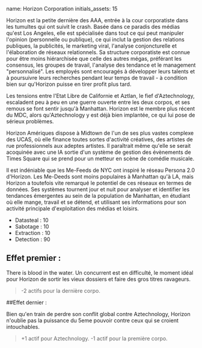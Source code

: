 name: Horizon Corporation
initials_assets: 15

Horizon est la petite dernière des AAA, entrée à la cour corporatiste dans les tumultes qui ont suivit le crash. Basée dans ce paradis des médias qu'est Los Angeles, elle est spécialisée dans tout ce qui peut manipuler l'opinion (personnelle ou publique), ce qui inclut la gestion des relations publiques, la publicités, le marketing viral, l'analyse conjoncturelle et l'élaboration de réseaux relationnels. Sa structure corporatiste est connue pour être moins hiérarchisée que celle des autres mégas, préférant les consensus, les groupes de travail, l'analyse des tendance et le management "personnalisé". Les employés sont encouragés à développer leurs talents et à poursuivre leurs recherches pendant leur temps de travail - à condition  bien sur qu'Horizon puisse en tirer profit plus tard.

Les tensions entre l'Etat Libre de Californie et Aztlan, le fief d'Aztechnology, escaladent peu à peu en une guerre ouverte entre les deux corpos, et ses remous se font sentir jusqu'à Manhattan. Horizon est le membre plus récent du MDC, alors qu'Aztechnology y est déjà bien implantée, ce qui lui pose de sérieux problèmes.

Horizon Amériques dispose à Midtown de l'un de ses plus vastes complexe des UCAS, où elle finance toutes sortes d'activité créatives, des artistes de rue professionnels aux adeptes artistes. Il paraîtrait même qu'elle se serait acoquinée avec une IA sortie d'un système de gestion des évènements de Times Square qui se prend pour un metteur en scène de comédie musicale.

Il est indéniable que les Me-Feeds de NYC ont inspiré le réseau Persona 2.0 d'Horizon. Les Me-Deeds sont moins populaires à Manhattan qu'à LA, mais Horizon a toutefois vite remarqué le potentiel de ces réseaux en termes de données. Ses systèmes tournent jour et nuit pour analyser et identifier les tendances émergentes au sein de la population de Manhattan, en étudiant où elle mange, travail et se détend, et utilisant ses informations pour son activité principale d'exploitation des médias et loisirs.
 
* Datasteal : 10
* Sabotage : 10 
* Extraction : 10
* Detection : 90

## Effet premier : 

There is blood in the water. Un concurrent est en difficulté, le moment idéal pour Horizon de sortir les vieux dossiers et faire des gros titres ravageurs.

>-2 actifs pour la dernière corpo.

##Effet dernier :

Bien qu'en train de perdre son conflit global contre Aztechnology, Horizon n'oublie pas la puissance du 5eme pouvoir contre ceux qui se croient intouchables.

>+1 actif pour Aztechnology.
>-1 actif pour la première corpo.
